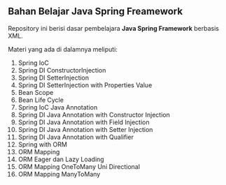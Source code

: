 ## Bahan Belajar Java Spring Freamework


Repository ini berisi dasar pembelajara **Java Spring Framework** berbasis XML.

Materi yang ada di dalamnya meliputi:
1. Spring IoC
2. Spring DI ConstructorInjection
3. Spring DI SetterInjection
4. Spring DI SetterInjection with Properties Value
5. Bean Scope
6. Bean Life Cycle
7. Spring IoC Java Annotation
8. Spring DI Java Annotation with Constructor Injection
9. Spring DI Java Annotation with Field Injection
10. Spring DI Java Annotation with Setter Injection
11. Spring DI Java Annotation with Qualifier
12. Spring with ORM
13. ORM Mapping
14. ORM Eager dan Lazy Loading
15. ORM Mapping OneToMany Uni Directional
16. ORM Mapping ManyToMany
